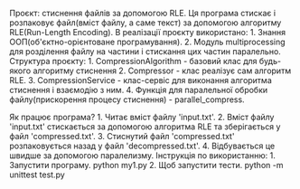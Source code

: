 Проєкт: стиснення файлів за допомогою RLE.
Ця програма стискає і розпаковує файл(вміст файлу, а саме текст) за допомогою алгоритму RLE(Run-Length Encoding).
В реалізації проєкту використано: 
    1. Знання ООП(об'єктно-орієнтоване програмування).
    2. Модуль multiprocessing для розділення файлу на частини і стискання цих частин паралельно.
Структура проєкту:
    1. CompressionAlgorithm - базовий клас для будь-якого алгоритму стиснення
    2. Compressor - клас реалізує сам алгоритм RLE.
    3. CompressionService - клас-сервіс для виконання алгоритма стиснення і взаємодію з ним.
    4. Функція для паралельної обробки файлу(прискорення процесу стиснення) - parallel_compress.

Як працює програма?
    1. Читає вміст файлу 'input.txt'.
    2. Вміст файлу 'input.txt' стискається за допомогою алгоритма RLE та зберігається у файл 'compressed.txt'.
    3. Стиснутий файл 'compressed.txt' розпаковується назад у файл 'decompressed.txt'.
    4. Відбувається це швидше за допомогою паралелизму.
Інструкція по використанню:
    1. Запустити програму.      python my1.py
    2. Щоб запустити тести.     python -m unittest test.py
